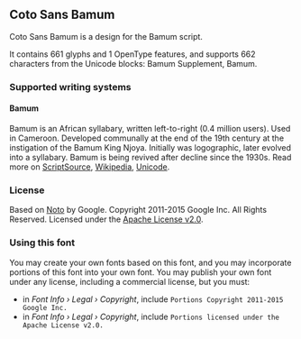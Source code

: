 
## Coto Sans Bamum

Coto Sans Bamum is a design for the Bamum script.

It contains 661 glyphs and 1 OpenType features, and supports 662 characters from the Unicode blocks: Bamum Supplement, Bamum.


### Supported writing systems


#### Bamum

Bamum is an African syllabary, written left-to-right (0.4 million users). Used in Cameroon. Developed communally at the end of the 19th century at the instigation of the Bamum King Njoya. Initially was logographic, later evolved into a syllabary. Bamum is being revived after decline since the 1930s. Read more on [ScriptSource](https://scriptsource.org/scr/Bamu), [Wikipedia](https://en.wikipedia.org/wiki/ISO_15924:Bamu), [Unicode](https://www.unicode.org/versions/Unicode13.0.0/ch19.pdf#G45398).


### License

Based on [Noto](https://github.com/notofonts) by Google. Copyright 2011-2015 Google Inc. All Rights Reserved. Licensed under the [Apache License v2.0](https://www.apache.org/licenses/LICENSE-2.0.txt).

### Using this font

You may create your own fonts based on this font, and you may incorporate portions of this font into your own font. You may publish your own font under any license, including a commercial license, but you must:

- in _Font Info › Legal › Copyright_, include `Portions Copyright 2011-2015 Google Inc.`
- in _Font Info › Legal › Copyright_, include `Portions licensed under the Apache License v2.0.`
